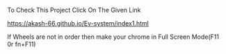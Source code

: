 To Check This Project Click On The Given Link

https://akash-66.github.io/Ev-system/index1.html

If Wheels are not in order then make your chrome in Full Screen Mode(F11 0r fn+F11)



